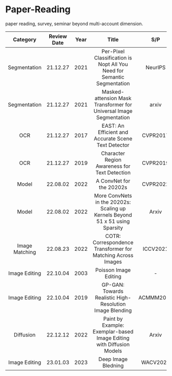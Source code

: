 # Paper-Reading
paper reading, survey, seminar beyond multi-account dimension.


| Category       | Review Date | Year |                                  Title                                         |   S/P    | Paper                                        | Review                                                       |
|:--------------:|:-----------:|------|:------------------------------------------------------------------------------:|:--------:|:--------------------------------------------:|:------------------------------------------------------------:|
| Segmentation   |   21.12.27  | 2021 | Per-Pixel Classification is Nopt All You Need for Semantic Segmentation        | NeurIPS  | [Link](https://arxiv.org/abs/2107.06278)     | [Review](Segmentation/MaskFormer/review-MaskFormer.md)       |
| Segmentation   |   21.12.27  | 2021 | Masked-attension Mask Transformer for Universal Image Segmentation             | arxiv    | [Link](https://arxiv.org/abs/2112.01527)     | [no update](Segmentation/Mask2Former/review-Mask2Former.md)  |
| OCR            |   21.12.27  | 2017 | EAST: An Efficient and Accurate Scene Text Detector                            | CVPR2017 | [Link](https://arxiv.org/abs/1704.03155)     | [no update](OCR-STR/EAST/review-EAST.md)                     |
| OCR            |   21.12.27  | 2019 | Character Region Awareness for Text Detection                                  | CVPR2019 | [Link](https://arxiv.org/abs/1904.01941)     | [no update](OCR-STR/CRAFT/review-CRAFT.md)                   |
| Model          |   22.08.02  | 2022 | A ConvNet for the 20202s                                                       | CVPR2022 | [Link](https://arxiv.org/abs/2201.03545)     | [Review](NeuralNetworks/ConvNeXT+SLak/ConvNeXt+SLak.pdf)     |
| Model          |   22.08.02  | 2022 | More ConvNets in the 20202s: Scaling up Kernels Beyond 51 x 51 using Sparsity  | Arxiv    | [Link](https://arxiv.org/pdf/2207.03620.pdf) | [Review](NeuralNetworks/ConvNeXT+SLak/ConvNeXt+SLak.pdf)     |
| Image Matching |   22.08.23  | 2022 | COTR: Correspondence Transformer for Matching Across Images                    | ICCV2021 | [Link](https://arxiv.org/abs/2103.14167)     | [Review](ImageMatching/COTR/COTR_Review.pdf)       |
| Image Editing  |   22.10.04  | 2003 | Poisson Image Editing                                                          | -        | [Link](https://www.cs.jhu.edu/~misha/Fall07/Papers/Perez03.pdf)     | [Review](ImageComposition/PoissonImageEditing_GP-GAN/PIE_GP-GAN.pdf) |
| Image Editing  |   22.10.04  | 2019 | GP-GAN: Towards Realistic High-Resolution Image Blending                       | ACMMM2019| [Link](https://arxiv.org/abs/1703.07195)     | [Review](ImageComposition/PoissonImageEditing_GP-GAN/PIE_GP-GAN.pdf) |
| Diffusion      |   22.12.12  | 2022 | Paint by Example: Exemplar-based Image Editing with Diffusion Models           | Arxiv    | [Link](https://arxiv.org/abs/2211.13227)     | [Review](Diffusion/PaintByExample.pdf)                       |
| Image Editing  |   23.01.03  | 2023 | Deep Image Bledning                                                            | WACV2020 | [Link](https://arxiv.org/abs/1910.11495)     | [Review](DeepImageBlending_StyleTransfer/DeepImageBlending.pdf) |                     |